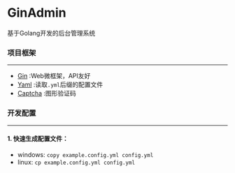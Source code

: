 # GinAdmin
基于Golang开发的后台管理系统

### 项目框架
---

- [Gin](https://github.com/gin-gonic/gin) :Web微框架，API友好
- [Yaml](https://github.com/go-yaml/yaml) :读取`.yml`后缀的配置文件
- [Captcha](https://github.com/mojocn/base64Captcha) :图形验证码


### 开发配置
---

#### 1. 快速生成配置文件：
- windows: `copy example.config.yml config.yml`
- linux: `cp example.config.yml config.yml`

